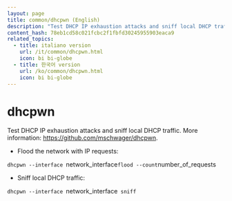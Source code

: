 ```yaml
---
layout: page
title: common/dhcpwn (English)
description: "Test DHCP IP exhaustion attacks and sniff local DHCP traffic."
content_hash: 78eb1cd58c021fcbc2f1fbfd30245955903eaca9
related_topics:
  - title: italiano version
    url: /it/common/dhcpwn.html
    icon: bi bi-globe
  - title: 한국어 version
    url: /ko/common/dhcpwn.html
    icon: bi bi-globe
---
```

# dhcpwn

Test DHCP IP exhaustion attacks and sniff local DHCP traffic.
More information: <https://github.com/mschwager/dhcpwn>.

- Flood the network with IP requests:

`dhcpwn --interface `<span class="tldr-var badge badge-pill bg-dark-lm bg-white-dm text-white-lm text-dark-dm font-weight-bold">network_interface</span>` flood --count `<span class="tldr-var badge badge-pill bg-dark-lm bg-white-dm text-white-lm text-dark-dm font-weight-bold">number_of_requests</span>

- Sniff local DHCP traffic:

`dhcpwn --interface `<span class="tldr-var badge badge-pill bg-dark-lm bg-white-dm text-white-lm text-dark-dm font-weight-bold">network_interface</span>` sniff`

